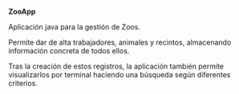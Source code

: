 **ZooApp**

Aplicación java para la gestión de Zoos.

Permite dar de alta trabajadores, animales y recintos, almacenando información concreta de todos ellos.

Tras la creación de estos registros, la aplicación también permite visualizarlos por terminal haciendo una búsqueda según diferentes criterios.
